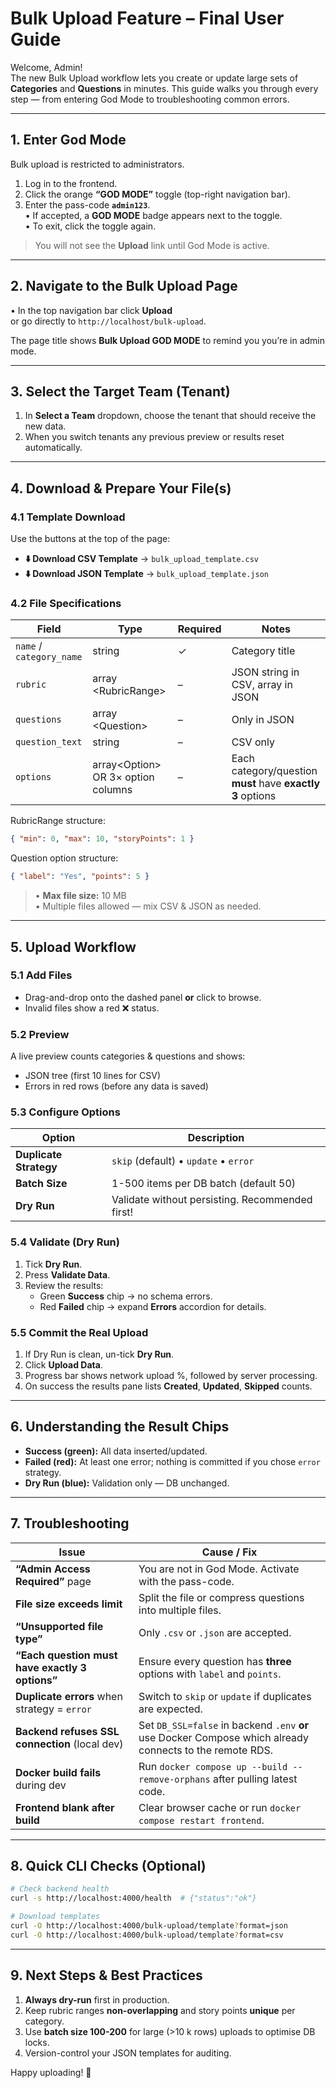 # Bulk Upload Feature – Final User Guide

Welcome, Admin!  
The new Bulk Upload workflow lets you create or update large sets of **Categories** and **Questions** in minutes. This guide walks you through every step — from entering God Mode to troubleshooting common errors.

---

## 1. Enter God Mode

Bulk upload is restricted to administrators.

1. Log in to the frontend.
2. Click the orange **“GOD MODE”** toggle (top-right navigation bar).  
3. Enter the pass-code **`admin123`**.  
   • If accepted, a **GOD MODE** badge appears next to the toggle.  
   • To exit, click the toggle again.

> You will not see the **Upload** link until God Mode is active.

---

## 2. Navigate to the Bulk Upload Page

• In the top navigation bar click **Upload**  
  or go directly to `http://localhost/bulk-upload`.

The page title shows **Bulk Upload GOD MODE** to remind you you’re in admin mode.

---

## 3. Select the Target Team (Tenant)

1. In **Select a Team** dropdown, choose the tenant that should receive the new data.  
2. When you switch tenants any previous preview or results reset automatically.

---

## 4. Download & Prepare Your File(s)

### 4.1 Template Download

Use the buttons at the top of the page:

* **⬇️ Download CSV Template** → `bulk_upload_template.csv`  
* **⬇️ Download JSON Template** → `bulk_upload_template.json`

### 4.2 File Specifications

| Field | Type | Required | Notes |
|-------|------|----------|-------|
| `name` / `category_name` | string | ✓ | Category title |
| `rubric` | array \<RubricRange\> | – | JSON string in CSV, array in JSON |
| `questions` | array \<Question\> | – | Only in JSON |
| `question_text` | string | – | CSV only |
| `options` | array\<Option\> OR 3× option columns | – | Each category/question **must** have **exactly 3** options |

RubricRange structure:

```json
{ "min": 0, "max": 10, "storyPoints": 1 }
```

Question option structure:

```json
{ "label": "Yes", "points": 5 }
```

> • **Max file size:** 10 MB  
> • Multiple files allowed — mix CSV & JSON as needed.

---

## 5. Upload Workflow

### 5.1 Add Files

* Drag-and-drop onto the dashed panel **or** click to browse.  
* Invalid files show a red ❌ status.

### 5.2 Preview

A live preview counts categories & questions and shows:

* JSON tree (first 10 lines for CSV)
* Errors in red rows (before any data is saved)

### 5.3 Configure Options

| Option | Description |
|--------|-------------|
| **Duplicate Strategy** | `skip` (default) • `update` • `error` |
| **Batch Size** | 1-500 items per DB batch (default 50) |
| **Dry Run** | Validate without persisting. Recommended first! |

### 5.4 Validate (Dry Run)

1. Tick **Dry Run**.  
2. Press **Validate Data**.  
3. Review the results:
   * Green **Success** chip → no schema errors.
   * Red **Failed** chip → expand **Errors** accordion for details.

### 5.5 Commit the Real Upload

1. If Dry Run is clean, un-tick **Dry Run**.  
2. Click **Upload Data**.  
3. Progress bar shows network upload %, followed by server processing.  
4. On success the results pane lists **Created**, **Updated**, **Skipped** counts.

---

## 6. Understanding the Result Chips

* **Success (green):** All data inserted/updated.  
* **Failed (red):** At least one error; nothing is committed if you chose `error` strategy.  
* **Dry Run (blue):** Validation only — DB unchanged.

---

## 7. Troubleshooting

| Issue | Cause / Fix |
|-------|-------------|
| **“Admin Access Required”** page | You are not in God Mode. Activate with the pass-code. |
| **File size exceeds limit** | Split the file or compress questions into multiple files. |
| **“Unsupported file type”** | Only `.csv` or `.json` are accepted. |
| **“Each question must have exactly 3 options”** | Ensure every question has **three** options with `label` and `points`. |
| **Duplicate errors** when strategy = `error` | Switch to `skip` or `update` if duplicates are expected. |
| **Backend refuses SSL connection** (local dev) | Set `DB_SSL=false` in backend `.env` **or** use Docker Compose which already connects to the remote RDS. |
| **Docker build fails** during dev | Run `docker compose up --build --remove-orphans` after pulling latest code. |
| **Frontend blank after build** | Clear browser cache or run `docker compose restart frontend`. |

---

## 8. Quick CLI Checks (Optional)

```bash
# Check backend health
curl -s http://localhost:4000/health  # {"status":"ok"}

# Download templates
curl -O http://localhost:4000/bulk-upload/template?format=json
curl -O http://localhost:4000/bulk-upload/template?format=csv
```

---

## 9. Next Steps & Best Practices

1. **Always dry-run** first in production.  
2. Keep rubric ranges **non-overlapping** and story points **unique** per category.  
3. Use **batch size 100-200** for large (>10 k rows) uploads to optimise DB locks.  
4. Version-control your JSON templates for auditing.

Happy uploading! 🎉
